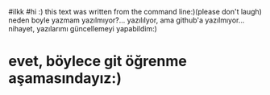 #ilkk
#hi :) this text was written from the command line:)(please don't laugh)
neden boyle yazmam yazılmıyor?...
yazılılyor, ama github'a yazılmıyor...
nihayet, yazılarımı güncellemeyi yapabildim:)
# evet, böylece git öğrenme aşamasındayız:)
